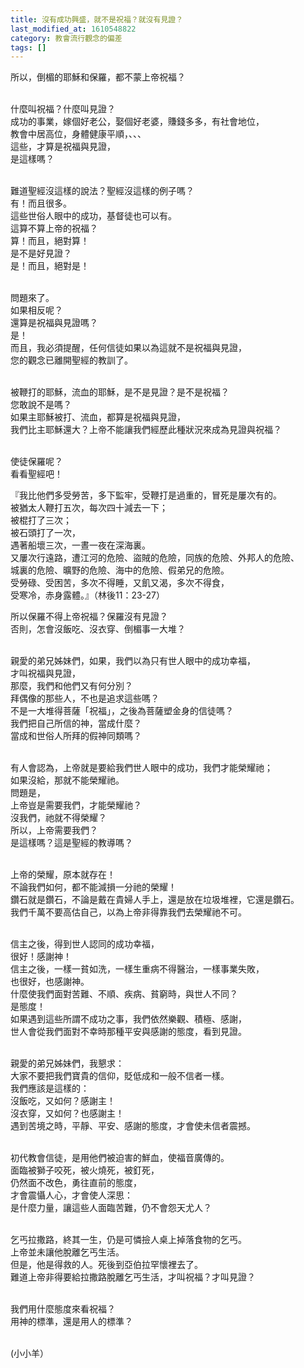 ```yaml
---
title: 沒有成功興盛，就不是祝福？就沒有見證？
last_modified_at: 1610548822
category: 教會流行觀念的偏差
tags: []
---
```


<p>所以，倒楣的耶穌和保羅，都不蒙上帝祝福？</p>

<p><br>
什麼叫祝福？什麼叫見證？<br>
成功的事業，嫁個好老公，娶個好老婆，賺錢多多，有社會地位，<br>
教會中居高位，身體健康平順，、、、<br>
這些，才算是祝福與見證，<br>
是這樣嗎？</p>

<p><br>
難道聖經沒這樣的說法？聖經沒這樣的例子嗎？<br>
有！而且很多。<br>
這些世俗人眼中的成功，基督徒也可以有。<br>
這算不算上帝的祝福？<br>
算！而且，絕對算！<br>
是不是好見證？<br>
是！而且，絕對是！</p>

<p><br>
問題來了。<br>
如果相反呢？<br>
還算是祝福與見證嗎？<br>
是！<br>
而且，我必須提醒，任何信徒如果以為這就不是祝福與見證，<br>
您的觀念已離開聖經的教訓了。</p>

<p><br>
被鞭打的耶穌，流血的耶穌，是不是見證？是不是祝福？<br>
您敢說不是嗎？<br>
如果主耶穌被打、流血，都算是祝福與見證，<br>
我們比主耶穌還大？上帝不能讓我們經歷此種狀況來成為見證與祝福？</p>

<p><br>
使徒保羅呢？<br>
看看聖經吧！</p>

<p>『我比他們多受勞苦，多下監牢，受鞭打是過重的，冒死是屢次有的。<br>
被猶太人鞭打五次，每次四十減去一下；<br>
被棍打了三次；<br>
被石頭打了一次，<br>
遇著船壞三次，一晝一夜在深海裏。<br>
又屢次行遠路，遭江河的危險、盜賊的危險，同族的危險、外邦人的危險、<br>
城裏的危險、曠野的危險、海中的危險、假弟兄的危險。<br>
受勞碌、受困苦，多次不得睡，又飢又渴，多次不得食，<br>
受寒冷，赤身露體。』（林後11：23-27）</p>

<p>所以保羅不得上帝祝福？保羅沒有見證？<br>
否則，怎會沒飯吃、沒衣穿、倒楣事一大堆？</p>

<p><br>
親愛的弟兄姊妹們，如果，我們以為只有世人眼中的成功幸福，<br>
才叫祝福與見證，<br>
那麼，我們和他們又有何分別？<br>
拜偶像的那些人，不也是追求這些嗎？<br>
不是一大堆得菩薩「祝福」，之後為菩薩塑金身的信徒嗎？<br>
我們把自己所信的神，當成什麼？<br>
當成和世俗人所拜的假神同類嗎？</p>

<p><br>
有人會認為，上帝就是要給我們世人眼中的成功，我們才能榮耀祂；<br>
如果沒給，那就不能榮耀祂。<br>
問題是，<br>
上帝豈是需要我們，才能榮耀祂？<br>
沒我們，祂就不得榮耀？<br>
所以，上帝需要我們？<br>
是這樣嗎？這是聖經的教導嗎？</p>

<p><br>
上帝的榮耀，原本就存在！<br>
不論我們如何，都不能減損一分祂的榮耀！<br>
鑽石就是鑽石，不論是戴在貴婦人手上，還是放在垃圾堆裡，它還是鑽石。<br>
我們千萬不要高估自己，以為上帝非得靠我們去榮耀祂不可。</p>

<p><br>
信主之後，得到世人認同的成功幸福，<br>
很好！感謝神！<br>
信主之後，一樣一貧如洗，一樣生重病不得醫治，一樣事業失敗，<br>
也很好，也感謝神。<br>
什麼使我們面對苦難、不順、疾病、貧窮時，與世人不同？<br>
是態度！<br>
如果遇到這些所謂不成功之事，我們依然樂觀、積極、感謝，<br>
世人會從我們面對不幸時那種平安與感謝的態度，看到見證。</p>

<p><br>
親愛的弟兄姊妹們，我懇求：<br>
大家不要把我們寶貴的信仰，貶低成和一般不信者一樣。<br>
我們應該是這樣的：<br>
沒飯吃，又如何？感謝主！<br>
沒衣穿，又如何？也感謝主！<br>
遇到苦境之時，平靜、平安、感謝的態度，才會使未信者震撼。</p>

<p><br>
初代教會信徒，是用他們被迫害的鮮血，使福音廣傳的。<br>
面臨被獅子咬死，被火燒死，被釘死，<br>
仍然面不改色，勇往直前的態度，<br>
才會震懾人心，才會使人深思：<br>
是什麼力量，讓這些人面臨苦難，仍不會怨天尤人？</p>

<p><br>
乞丐拉撒路，終其一生，仍是可憐撿人桌上掉落食物的乞丐。<br>
上帝並未讓他脫離乞丐生活。<br>
但是，他是得救的人。死後到亞伯拉罕懷裡去了。<br>
難道上帝非得要給拉撒路脫離乞丐生活，才叫祝福？才叫見證？</p>

<p><br>
我們用什麼態度來看祝福？<br>
用神的標準，還是用人的標準？</p>

<p><br>
(小小羊）</p>

